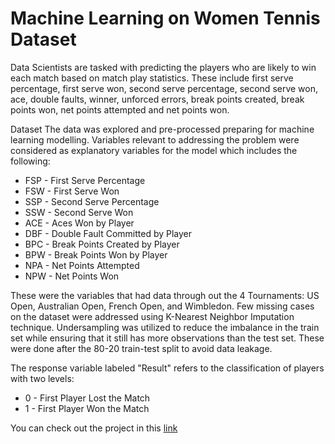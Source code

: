 # Machine Learning on Women Tennis Dataset

Data Scientists are tasked with predicting the players who are likely to win each match based on match play statistics. These include first serve percentage, first serve won, second serve percentage, second serve won, ace, double faults, winner, unforced errors, break points created, break points won, net points attempted and net points won.

Dataset
The data was explored and pre-processed preparing for machine learning modelling. Variables relevant to addressing the problem were considered as explanatory variables for the model which includes the following:

- FSP - First Serve Percentage
- FSW - First Serve Won
- SSP - Second Serve Percentage
- SSW - Second Serve Won
- ACE - Aces Won by Player
- DBF - Double Fault Committed by Player
- BPC - Break Points Created by Player
- BPW - Break Points Won by Player
- NPA - Net Points Attempted
- NPW - Net Points Won

These were the variables that had data through out the 4 Tournaments: US Open, Australian Open, French Open, and Wimbledon. Few missing cases on the dataset were addressed using K-Nearest Neighbor Imputation technique. Undersampling was utilized to reduce the imbalance in the train set while ensuring that it still has more observations than the test set. These were done after the 80-20 train-test split to avoid data leakage.

The response variable labeled "Result" refers to the classification of players with two levels:
- 0 - First Player Lost the Match
- 1 - First Player Won the Match

You can check out the project in this [link](https://github.com/Dcroix/TennisML/blob/main/Machine-Learning-on-Women-Tennis-Dataset.ipynb)
